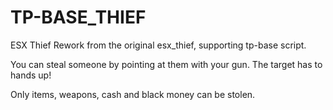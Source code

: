 # TP-BASE_THIEF
ESX Thief Rework from the original esx_thief, supporting tp-base script.

You can steal someone by pointing at them with your gun. The target has to hands up!

Only items, weapons, cash and black money can be stolen.
